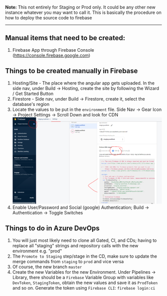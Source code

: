 **Note:** This not entirely for Staging or Prod only. It could be any other new instance whatever you may want to call it. This is basically the procedure on how to deploy the source code to firebase


---

## Manual items that need to be created:
1. Firebase App through Firebase Console (https://console.firebase.google.com)


## Things to be created manually in Firebase
1. Hosting/Site - The place where the angular app gets uploaded. In the side nav, under Build -> Hosting, create the site by following the Wizard / Get Started Button
2. Firestore - Side nav, under Build -> Firestore, create it, select the database's region
3. Locate the values to be put in the `environment` file. Side Nav -> Gear Icon -> Project Settings -> Scroll Down and look for CDN
![image.png](/.attachments/image-69844c7c-140e-4ec4-9738-053db811a010.png)
4. Enable User/Password and Social (google) Authentication; Build -> Authentication -> Toggle Switches


## Things to do in Azure DevOps
1. You will just most likely need to clone all Gated, CI, and CDs; having to replace all "staging" strings and repository calls with the new environment e.g. "prod"
2. The `Promote to Staging` step/stage in the CD, make sure to update the merge commands from `staging` to `prod` and vice versa
2. Of course, the new branch `master`
3. Create the new Variables for the new Environment. Under Pipelines -> Library, there should be a `Firebase` Variable Group with variables like `DevToken`, `StagingToken`, obtain the new values and save it as `ProdToken` and so on. Generate the token using `Firebase CLI`: `firebase login:ci`
 
